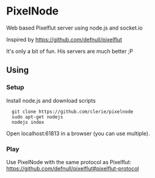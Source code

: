 # PixelNode
Web based Pixelflut server using node.js and socket.io

Inspired by https://github.com/defnull/pixelflut

It's only a bit of fun. His servers are much better ;P

## Using
### Setup
Install node.js and download scripts
```
  git clone https://github.com/clerie/pixelnode
  sudo apt-get nodejs
  nodejs index
```

Open localhost:61813 in a browser (you can use multiple).

### Play
Use PixelNode with the same protocol as Pixelflut:
https://github.com/defnull/pixelflut#pixelflut-protocol



